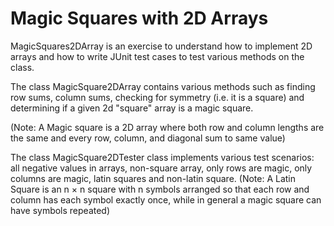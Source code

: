 # Magic Squares with 2D Arrays

MagicSquares2DArray is an exercise to understand how to implement 2D arrays and how to write JUnit test cases to test various methods on the class. 

The class MagicSquare2DArray contains various methods such as finding row sums, column sums, checking for symmetry (i.e. it is a square) and determining if a given 2d "square" array is a magic square. 

(Note: A Magic square is a 2D array where both row and column lengths are the same and every row, column, and diagonal sum to same value)

The class MagicSquare2DTester class implements various test scenarios: all negative values in arrays, non-square array, only rows are magic, only columns are magic, latin squares and non-latin square.
(Note: A Latin Square is an n × n square with n symbols arranged so that each row and column has each symbol exactly once, while in general a magic square can have symbols repeated)
